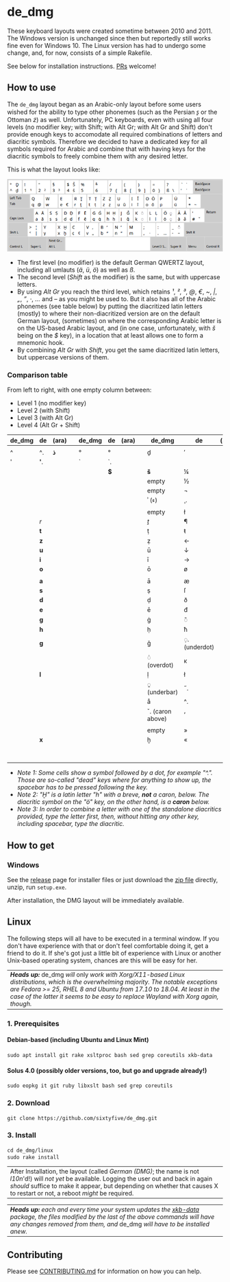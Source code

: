 # de_dmg

These keyboard layouts were created sometime between 2010 and 2011. The Windows version is unchanged since then but reportedly still works fine even for Windows 10. The Linux version has had to undergo some change, and, for now, consists of a simple Rakefile.

See below for installation instructions. [PRs](https://github.com/sixtyfive/de_dmg/compare) welcome!

## How to use

The `de_dmg` layout began as an Arabic-only layout before some users wished for the ability to type other phonemes (such as the Persian _s̱_ or the Ottoman _ż_) as well. Unfortunately, PC keyboards, even with using all four levels (no modifier key; with Shift; with Alt Gr; with Alt Gr and Shift) don't provide enough keys to accomodate all required combinations of letters and diacritic symbols. Therefore we decided to have a dedicated key for all symbols required for Arabic and combine that with having keys for the diacritic symbols to freely combine them with any desired letter.

This is what the layout looks like:

![image](docs/de_dmg.png)

- The first level (no modifier) is the default German QWERTZ layout, including all umlauts (_ä_, _ü_, _ö_) as well as _ß_.
- The second level (_Shift_ as the modifier) is the same, but with uppercase letters.
- By using _Alt Gr_ you reach the third level, which retains _¹_, _²_, _³_, _@_, _€_, _~_, _|_, _„_, _”_, _·_, _…_ and _–_ as you might be used to. But it also has all of the Arabic phonemes (see table below) by putting the diacritized latin letters (mostly) to where their non-diacritized version are on the default German layout, (sometimes) on where the corresponding Arabic letter is on the US-based Arabic layout, and (in one case, unfortunately, with _š_ being on the _$_ key), in a location that at least allows one to form a mnemonic hook. 
- By combining _Alt Gr_ with _Shift_, you get the same diacritized latin letters, but uppercase versions of them.

### Comparison table

From left to right, with one empty column between:

- Level 1 (no modifier key)
- Level 2 (with Shift)
- Level 3 (with Alt Gr)
- Level 4 (Alt Gr + Shift)

| de_dmg | de     | (ara) |   | de_dmg | de    | (ara) |   | de_dmg           | de            | (ara) |   | de_dmg          | de    | (ara) |
|--------|--------|-------|---|--------|-------|-------|---|------------------|---------------|-------|---|-----------------|-------|-------|
|        |        |       |   |        |       |       |   |                  |               |       |   |                 |       |       |
| ^      | ^.     | **ذ** |   | °      | °     |       |   | ḏ                | ′             |       |   | Ḏ               | ″     |       |
| '      | **'**. |       |   | `      | `.    |       |   |                  |               |       |   | ʿ (ع)           | ˛.    |       |
|        |        |       |   |        | **$** |       |   | **š**            | ¼             |       |   |                 |       |       |
|        |        |       |   |        |       |       |   | empty            | ½             |       |   |                 |       |       |
|        |        |       |   |        |       |       |   | empty            | ¬             |       |   |                 |       |       |
|        |        |       |   |        |       |       |   | ʾ (ء)            | ¸.            |       |   |                 |       |       |
|        |        |       |   |        |       |       |   |                  |               |       |   |                 |       |       |
|        |        |       |   |        |       |       |   | empty            | ł             |       |   |                 |       |       |
|        | _r_    |       |   |        |       |       |   | _ṯ_              | ¶             |       |   | _Ṯ_             |       |       |
|        | **t**  |       |   |        |       |       |   | ṭ                | ŧ             |       |   | Ṭ               |       |       |
|        | **z**  |       |   |        |       |       |   | ẓ                | ←             |       |   | Ẓ               |       |       |
|        | **u**  |       |   |        |       |       |   | ū                | ↓             |       |   |                 |       |       |
|        | **i**  |       |   |        |       |       |   | ī                | →             |       |   | Ī               |       |       |
|        | **o**  |       |   |        |       |       |   | ō                | ø             |       |   | Ō               |       |       |
|        |        |       |   |        |       |       |   |                  |               |       |   |                 |       |       |
|        | **a**  |       |   |        |       |       |   | ā                | æ             |       |   |                 |       |       |
|        | **s**  |       |   |        |       |       |   | ṣ                | ſ             |       |   |                 |       |       |
|        | **d**  |       |   |        |       |       |   | ḍ                | ð             |       |   |                 |       |       |
|        | **e**  |       |   |        |       |       |   | ē                | đ             |       |   |                 |       |       |
|        | **g**  |       |   |        |       |       |   | ġ                | ◌̄             |       |   |                 |       |       |
|        | **h**  |       |   |        |       |       |   | ḥ                | ħ             |       |   |                 |       |       |
|        | **g**  |       |   |        |       |       |   | ǧ                | ◌̣. (underdot) |       |   |                 |       |       |
|        |        |       |   |        |       |       |   | ◌̇ (overdot)      | ĸ             |       |   |                 |       |       |
|        | **l**  |       |   |        |       |       |   | ḷ                | ł             |       |   |                 |       |       |
|        |        |       |   |        |       |       |   | ◌̱ (underbar)     | ˝.            |       |   | ◌̬ (caron below) | empty |       |
|        |        |       |   |        |       |       |   | å                | ^.            |       |   |                 |       |       |
|        |        |       |   |        |       |       |   | ˇ. (caron above) | ’             |       |   |                 |       |       |
|        |        |       |   |        |       |       |   |                  |               |       |   |                 |       |       |
|        |        |       |   |        |       |       |   | empty            | »             |       |   | empty           | ›     |       |
|        | **x**  |       |   |        |       |       |   | ḫ                | «             |       |   | Ḫ               | ‹     |       |
|        |        |       |   |        |       |       |   |                  |               |       |   | ◌̄ (macron)      | —     |       |

- _Note 1: Some cells show a symbol followed by a dot, for example "^.". Those are so-called "dead" keys where for anything to show up, the spacebar has to be pressed following the key._
- _Note 2: "Ḫ" is a latin letter "h" with a breve, **not** a caron, below. The diacritic symbol on the "ö" key, on the other hand, is a **caron** below._
- _Note 3: In order to combine a letter with one of the standalone diacritics provided, type the letter first, then, _without_ hitting any other key, including spacebar, type the diacritic._

## How to get

### Windows

See the [release](https://github.com/sixtyfive/de_dmg/releases/) page for installer files or just download the [zip file](https://github.com/sixtyfive/de_dmg/releases/download/ancient/de_dmg-Windows-XP_7_8_10-32_64.zip) directly, unzip, run `setup.exe`.

After installation, the DMG layout will be immediately available.

## Linux 

The following steps will all have to be executed in a terminal window. If you don't have experience with that or don't feel comfortable doing it, get a friend to do it. If she's got just a little bit of experience with Linux or another Unix-based operating system, chances are this will be easy for her.

<table><tr><td><em><strong>Heads up:</strong> </em>de_dmg<em> will </em>only<em> work with Xorg/X11-based Linux distributions, which is the overwhelming majority. The notable exceptions are Fedora >= 25, RHEL 8 and Ubuntu from 17.10 to 18.04. At least in the case of the latter it seems to be easy to replace Wayland with Xorg again, though.</em></td></tr></table>

### 1. Prerequisites

#### Debian-based (including Ubuntu and Linux Mint)

```
sudo apt install git rake xsltproc bash sed grep coreutils xkb-data
```

#### Solus 4.0 (possibly older versions, too, but go and upgrade already!)

```
sudo eopkg it git ruby libxslt bash sed grep coreutils
```

### 2. Download

```
git clone https://github.com/sixtyfive/de_dmg.git
```

### 3. Install

```
cd de_dmg/linux
sudo rake install
```

<table><tr><td>After Installation, the layout (called <em>German (DMG)</em>; the name is not <em>l10n</em>'d!) will <em>not yet</em> be available. Logging the user out and back in again <em>should</em> suffice to make it appear, but depending on whether that causes X to restart or not, a reboot <em>might</em> be required.</td></tr></table>

<table><tr><td><em><strong>Heads up:</strong> each and every time your system updates the <a href="https://packages.debian.org/search?keywords=xkb-data">xkb-data</a> package, the files modified by the last of the above commands will have any changes removed from them, and </em>de_dmg<em> will have to be installed anew.</em></td></tr></table>

## Contributing

Please see [CONTRIBUTING.md](CONTRIBUTING.md) for information on how you can help.

